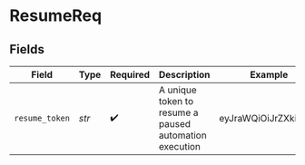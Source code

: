 # ResumeReq


## Fields

| Field                                                  | Type                                                   | Required                                               | Description                                            | Example                                                |
| ------------------------------------------------------ | ------------------------------------------------------ | ------------------------------------------------------ | ------------------------------------------------------ | ------------------------------------------------------ |
| `resume_token`                                         | *str*                                                  | :heavy_check_mark:                                     | A unique token to resume a paused automation execution | eyJraWQiOiJrZXkifQ==                                   |